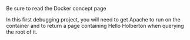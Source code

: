 Be sure to read the Docker concept page

In this first debugging project, you will need to get Apache to run on the container and to return a page containing Hello Holberton when querying the root of it.

